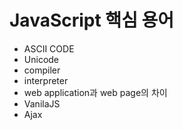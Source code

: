 # JavaScript 핵심 용어

- ASCII CODE
- Unicode
- compiler
- interpreter
- web application과 web page의 차이
- VanilaJS
- Ajax
